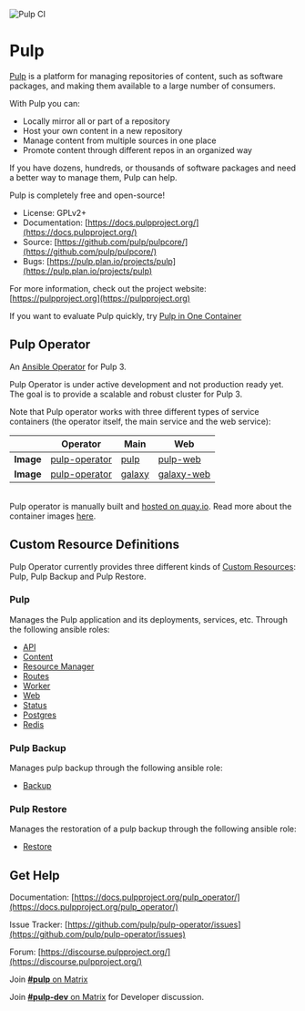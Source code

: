 ![Pulp CI](https://github.com/pulp/pulp-operator/workflows/Pulp%20CI/badge.svg)

# Pulp

[Pulp](https://pulpproject.org/) is a platform for managing repositories of content, such as software packages, and making them available to a large number of consumers.

With Pulp you can:

* Locally mirror all or part of a repository
* Host your own content in a new repository
* Manage content from multiple sources in one place
* Promote content through different repos in an organized way

If you have dozens, hundreds, or thousands of software packages and need a better way to manage them, Pulp can help.

Pulp is completely free and open-source!

* License: GPLv2+
* Documentation: [https://docs.pulpproject.org/](https://docs.pulpproject.org/)
* Source: [https://github.com/pulp/pulpcore/](https://github.com/pulp/pulpcore/)
* Bugs: [https://pulp.plan.io/projects/pulp](https://pulp.plan.io/projects/pulp)

For more information, check out the project website: [https://pulpproject.org](https://pulpproject.org)

If you want to evaluate Pulp quickly, try [Pulp in One Container](https://pulpproject.org/pulp-in-one-container/)

## Pulp Operator

An [Ansible Operator](https://www.ansible.com/blog/ansible-operator) for Pulp 3.

Pulp Operator is under active development and not production ready yet. The goal is to provide a scalable and robust cluster for Pulp 3.

Note that Pulp operator works with three different types of service containers (the operator itself, the main service and the web service):

|           | Operator | Main | Web |
| --------- | -------- | ---- | --- |
| **Image** | [pulp-operator](https://quay.io/repository/pulp/pulp-operator?tab=tags) |[pulp](https://quay.io/repository/pulp/pulp?tab=tags) | [pulp-web](https://quay.io/repository/pulp/pulp-web?tab=tags) |
| **Image** | [pulp-operator](https://quay.io/repository/pulp/pulp-operator?tab=tags) |[galaxy](https://quay.io/repository/pulp/galaxy?tab=tags) | [galaxy-web](https://quay.io/repository/pulp/galaxy-web?tab=tags) |

<br>Pulp operator is manually built and [hosted on quay.io](https://quay.io/repository/pulp/pulp-operator). Read more about the container images [here](https://docs.pulpproject.org/pulp_operator/container/).

## Custom Resource Definitions
Pulp Operator currently provides three different kinds of [Custom Resources](https://kubernetes.io/docs/concepts/extend-kubernetes/api-extension/custom-resources/#custom-resources): Pulp, Pulp Backup and Pulp Restore.
### Pulp
Manages the Pulp application and its deployments, services, etc. Through the following ansible roles:

* [API](https://docs.pulpproject.org/pulp_operator/roles/pulp-api/)
* [Content](https://docs.pulpproject.org/pulp_operator/roles/pulp-content/)
* [Resource Manager](https://docs.pulpproject.org/pulp_operator/roles/pulp-resource-manager/)
* [Routes](https://docs.pulpproject.org/pulp_operator/roles/pulp-routes/)
* [Worker](https://docs.pulpproject.org/pulp_operator/roles/pulp-worker/)
* [Web](https://docs.pulpproject.org/pulp_operator/roles/pulp-web/)
* [Status](https://docs.pulpproject.org/pulp_operator/roles/pulp-status/)
* [Postgres](https://docs.pulpproject.org/pulp_operator/roles/postgres/)
* [Redis](https://docs.pulpproject.org/pulp_operator/roles/redis/)

### Pulp Backup
Manages pulp backup through the following ansible role:

* [Backup](https://docs.pulpproject.org/pulp_operator/roles/backup/)

### Pulp Restore
Manages the restoration of a pulp backup through the following ansible role:

* [Restore](https://docs.pulpproject.org/pulp_operator/roles/restore/)
## Get Help

Documentation: [https://docs.pulpproject.org/pulp_operator/](https://docs.pulpproject.org/pulp_operator/)

Issue Tracker: [https://github.com/pulp/pulp-operator/issues](https://github.com/pulp/pulp-operator/issues)

Forum: [https://discourse.pulpproject.org/](https://discourse.pulpproject.org/)

Join [**#pulp** on Matrix](https://matrix.to/#/#pulp:matrix.org)

Join [**#pulp-dev** on Matrix](https://matrix.to/#/#pulp-dev:matrix.org) for Developer discussion.
